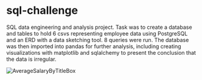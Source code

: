 # sql-challenge
SQL data engineering and analysis project. Task was to create a database and tables to hold 6 csvs representing employee data using PostgreSQL and an ERD with a data sketching tool. 8 queries were run. The database was then imported into pandas for further analysis, including creating visualizations with matplotlib and sqlalchemy to present the conclusion that the data is irregular.  

![AverageSalaryByTitleBox](https://user-images.githubusercontent.com/44123311/118341474-21ea4600-b4d4-11eb-889f-17ff3a7e9367.png)

